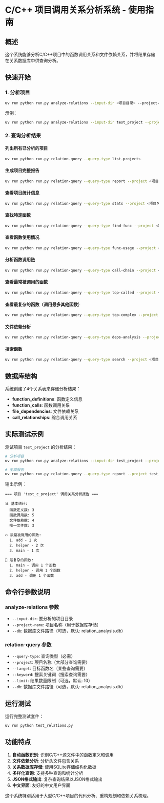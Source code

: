 # C/C++ 项目调用关系分析系统 - 使用指南

## 概述

这个系统能够分析C/C++项目中的函数调用关系和文件依赖关系，并将结果存储在关系数据库中供查询分析。

## 快速开始

### 1. 分析项目

```bash
uv run python run.py analyze-relations --input-dir <项目目录> --project-name <项目名称>
```

示例：
```bash
uv run python run.py analyze-relations --input-dir test_project --project-name my_c_project
```

### 2. 查询分析结果

#### 列出所有已分析的项目
```bash
uv run python run.py relation-query --query-type list-projects
```

#### 生成项目完整报告
```bash
uv run python run.py relation-query --query-type report --project <项目名称>
```

#### 查看项目统计信息
```bash
uv run python run.py relation-query --query-type stats --project <项目名称>
```

#### 查找特定函数
```bash
uv run python run.py relation-query --query-type find-func --project <项目名称> --target <函数名>
```

#### 查看函数使用情况
```bash
uv run python run.py relation-query --query-type func-usage --project <项目名称> --target <函数名>
```

#### 分析函数调用链
```bash
uv run python run.py relation-query --query-type call-chain --project <项目名称> --target <函数名>
```

#### 查看最常被调用的函数
```bash
uv run python run.py relation-query --query-type top-called --project <项目名称> --limit 10
```

#### 查看最复杂的函数（调用最多其他函数）
```bash
uv run python run.py relation-query --query-type top-complex --project <项目名称> --limit 10
```

#### 文件依赖分析
```bash
uv run python run.py relation-query --query-type deps-analysis --project <项目名称>
```

#### 搜索函数
```bash
uv run python run.py relation-query --query-type search --project <项目名称> --keyword <关键词>
```

## 数据库结构

系统创建了4个关系表来存储分析结果：

- **function_definitions**: 函数定义信息
- **function_calls**: 函数调用关系  
- **file_dependencies**: 文件依赖关系
- **call_relationships**: 综合调用关系

## 实际测试示例

测试项目 `test_project` 的分析结果：

```bash
# 分析项目
uv run python run.py analyze-relations --input-dir test_project --project-name test_c_project

# 生成报告
uv run python run.py relation-query --query-type report --project test_c_project
```

输出示例：
```
=== 项目 'test_c_project' 调用关系分析报告 ===

📊 基本统计:
  函数定义数: 3
  函数调用数: 5
  文件依赖数: 4
  唯一文件数: 3

🔥 最常被调用的函数:
  1. add - 2 次
  2. helper - 2 次
  3. main - 1 次

🔧 最复杂的函数:
  1. main - 调用 1 个函数
  2. helper - 调用 1 个函数
  3. add - 调用 1 个函数
```

## 命令行参数说明

### analyze-relations 参数
- `--input-dir`: 要分析的项目目录
- `--project-name`: 项目名称（用于数据库存储）
- `--db`: 数据库文件路径（可选，默认: relation_analysis.db）

### relation-query 参数
- `--query-type`: 查询类型（必需）
- `--project`: 项目名称（大部分查询需要）
- `--target`: 目标函数名（某些查询需要）
- `--keyword`: 搜索关键词（搜索查询需要）
- `--limit`: 结果数量限制（可选，默认: 10）
- `--db`: 数据库文件路径（可选，默认: relation_analysis.db）

## 运行测试

运行完整测试套件：
```bash
uv run python test_relations.py
```

## 功能特点

1. **自动函数识别**: 识别C/C++源文件中的函数定义和调用
2. **文件依赖分析**: 分析头文件包含关系
3. **关系数据库存储**: 使用SQLite存储结构化数据
4. **多样化查询**: 支持多种查询和统计分析
5. **JSON格式输出**: 复杂查询结果以JSON格式输出
6. **中文界面**: 友好的中文用户界面

这个系统特别适用于大型C/C++项目的代码分析、重构规划和依赖关系梳理。
